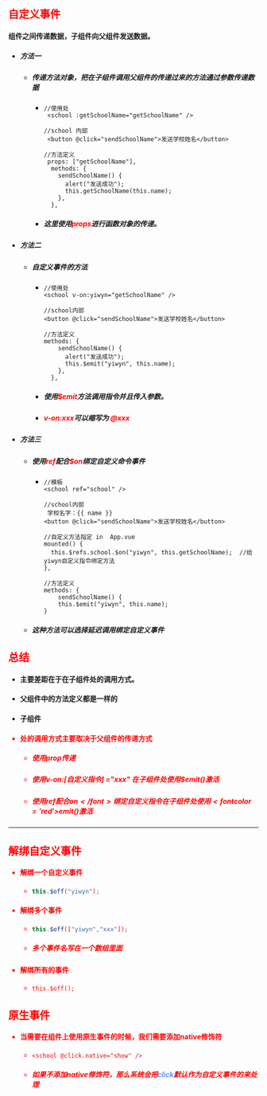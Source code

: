 ## <font color='red'>自定义事件</font>



#### 组件之间传递数据，子组件向父组件发送数据。

- ##### 方法一

  - ##### 传递方法对象，把在子组件调用父组件的传递过来的方法通过参数传递数据

    - ```vue
      //使用处
       <school :getSchoolName="getSchoolName" />
      
      //school 内部
       <button @click="sendSchoolName">发送学校姓名</button>
      
      //方法定义
       props: ["getSchoolName"],
        methods: {
          sendSchoolName() {
            alert("发送成功");
            this.getSchoolName(this.name);
          },
        },
      ```

    - ##### 这里使用<font color='red'>props</font>进行函数对象的传递。

- ##### 方法二

  - ##### 自定义事件的方法

    - ```vue
      //使用处
      <school v-on:yiwyn="getSchoolName" />
          
      //school内部
      <button @click="sendSchoolName">发送学校姓名</button>
      
      //方法定义
      methods: {
          sendSchoolName() {
            alert("发送成功");
            this.$emit("yiwyn", this.name);
          },
        },
      ```

    - ##### 使用<font color='red'>$emit</font>方法调用指令并且传入参数。

    - ##### <font color='red'>v-on:xxx</font>可以缩写为 <font color='red'>@xxx</font> 
  
- ##### 方法三

  - ##### 使用<font color='red'>ref</font>配合<font color='red'>$on</font>绑定自定义命令事件
  
    - ```vue
      //模板
      <school ref="school" />
      
      //school内部
       学校名字：{{ name }}
      <button @click="sendSchoolName">发送学校姓名</button>
      
      //自定义方法指定 in  App.vue
      mounted() {
        this.$refs.school.$on("yiwyn", this.getSchoolName);  //给yiwyn自定义指令绑定方法
      },
      
      //方法定义
      methods: {
          sendSchoolName() {
          this.$emit("yiwyn", this.name);
      }
      ```
  
  - ##### 这种方法可以选择延迟调用绑定自定义事件



## <font color='red'>总结</font>



- #### 主要差距在于在子组件处的调用方式。

- #### 父组件中的方法定义都是一样的

- #### 子组件<font color='red'>

- #### 处的调用方式主要取决于父组件的传递方式

  - ##### 使用prop传递 

  - ##### 使用v-on:[自定义指令] ="xxx"    在子组件处使用<font color='red'>$emit()</font>激活

  - ##### 使用<font color='red'>ref</font>配合<font color='red'>$on</font>绑定自定义指令   在子组件处使用<font color='red'>$emit()</font>激活





<hr>




## <font color='red'>解绑自定义事件</font>



- #### 解绑一个自定义事件

  - ```js
    this.$off("yiwyn");
    ```

- #### 解绑多个事件

  - ```js
    this.$off(["yiwyn","xxx"]);
    ```

  - ##### 多个事件名写在一个数组里面 

- #### 解绑所有的事件

  - ```
    this.$off();
    ```

    





## <font color='red'>原生事件</font>



- #### 当需要在组件上使用原生事件的时候，我们需要添加<font color='red'>native</font>修饰符

  - ```vue
    <school @click.native="show" /> 
    ```

  - ##### 如果不添加<font color='red'>native</font>修饰符，那么系统会把<font color='cornflowerblue'>click</font>默认作为自定义事件的来处理
